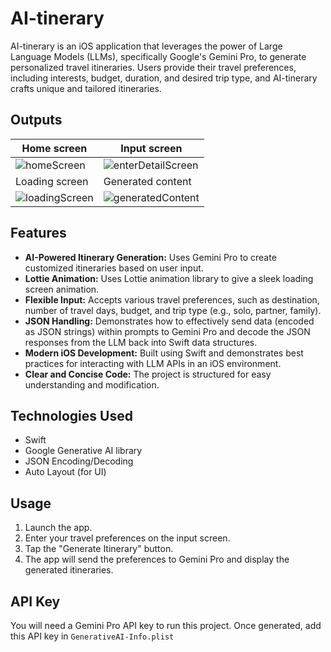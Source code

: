 # AI-tinerary

AI-tinerary is an iOS application that leverages the power of Large Language Models (LLMs), specifically Google's Gemini Pro, to generate personalized travel itineraries.  Users provide their travel preferences, including interests, budget, duration, and desired trip type, and AI-tinerary crafts unique and tailored itineraries.

## Outputs
| Home screen | Input screen |
|---|---|
| ![homeScreen](https://github.com/user-attachments/assets/59688b03-ad96-4a5b-9451-b6612b56a741) | ![enterDetailScreen](https://github.com/user-attachments/assets/8464979e-d05c-46ab-a682-ab2c0f2feb8f) |
| Loading screen | Generated content |
| ![loadingScreen](https://github.com/user-attachments/assets/e2f686f6-9453-4060-9bf7-266347c33597) | ![generatedContent](https://github.com/user-attachments/assets/6300c994-3b9f-4d0a-9d6d-ebc5c7e51071) |

## Features

* **AI-Powered Itinerary Generation:**  Uses Gemini Pro to create customized itineraries based on user input.
* **Lottie Animation:**  Uses Lottie animation library to give a sleek loading screen animation.
* **Flexible Input:** Accepts various travel preferences, such as destination, number of travel days, budget, and trip type (e.g., solo, partner, family).
* **JSON Handling:**  Demonstrates how to effectively send data (encoded as JSON strings) within prompts to Gemini Pro and decode the JSON responses from the LLM back into Swift data structures.
* **Modern iOS Development:** Built using Swift and demonstrates best practices for interacting with LLM APIs in an iOS environment.
* **Clear and Concise Code:**  The project is structured for easy understanding and modification.

## Technologies Used

* Swift
* Google Generative AI library
* JSON Encoding/Decoding
* Auto Layout (for UI)

## Usage

1. Launch the app.
2. Enter your travel preferences on the input screen.
3. Tap the "Generate Itinerary" button.
4. The app will send the preferences to Gemini Pro and display the generated itineraries.

## API Key

You will need a Gemini Pro API key to run this project.
Once generated, add this API key in `GenerativeAI-Info.plist`
